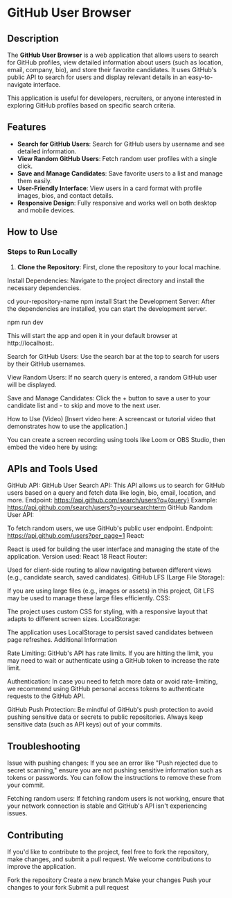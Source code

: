 # GitHub User Browser

## Description

The **GitHub User Browser** is a web application that allows users to search for GitHub profiles, view detailed information about users (such as location, email, company, bio), and store their favorite candidates. It uses GitHub's public API to search for users and display relevant details in an easy-to-navigate interface.

This application is useful for developers, recruiters, or anyone interested in exploring GitHub profiles based on specific search criteria.

## Features

- **Search for GitHub Users**: Search for GitHub users by username and see detailed information.
- **View Random GitHub Users**: Fetch random user profiles with a single click.
- **Save and Manage Candidates**: Save favorite users to a list and manage them easily.
- **User-Friendly Interface**: View users in a card format with profile images, bios, and contact details.
- **Responsive Design**: Fully responsive and works well on both desktop and mobile devices.

## How to Use

### Steps to Run Locally

1. **Clone the Repository**:
First, clone the repository to your local machine.

Install Dependencies: Navigate to the project directory and install the necessary dependencies.

cd your-repository-name
npm install
Start the Development Server: After the dependencies are installed, you can start the development server.


npm run dev

This will start the app and open it in your default browser at http://localhost:.

Search for GitHub Users: Use the search bar at the top to search for users by their GitHub usernames.

View Random Users: If no search query is entered, a random GitHub user will be displayed.

Save and Manage Candidates: Click the + button to save a user to your candidate list and - to skip and move to the next user.

How to Use (Video)
[Insert video here: A screencast or tutorial video that demonstrates how to use the application.]

You can create a screen recording using tools like Loom or OBS Studio, then embed the video here by using:


## APIs and Tools Used
GitHub API:
GitHub User Search API: This API allows us to search for GitHub users based on a query and fetch data like login, bio, email, location, and more.
Endpoint: https://api.github.com/search/users?q={query}
Example: https://api.github.com/search/users?q=yoursearchterm
GitHub Random User API:

To fetch random users, we use GitHub's public user endpoint.
Endpoint: https://api.github.com/users?per_page=1
React:

React is used for building the user interface and managing the state of the application.
Version used: React 18
React Router:

Used for client-side routing to allow navigating between different views (e.g., candidate search, saved candidates).
GitHub LFS (Large File Storage):

If you are using large files (e.g., images or assets) in this project, Git LFS may be used to manage these large files efficiently.
CSS:

The project uses custom CSS for styling, with a responsive layout that adapts to different screen sizes.
LocalStorage:

The application uses LocalStorage to persist saved candidates between page refreshes.
Additional Information

Rate Limiting: GitHub's API has rate limits. If you are hitting the limit, you may need to wait or authenticate using a GitHub token to increase the rate limit.

Authentication: In case you need to fetch more data or avoid rate-limiting, we recommend using GitHub personal access tokens to authenticate requests to the GitHub API.

GitHub Push Protection: Be mindful of GitHub's push protection to avoid pushing sensitive data or secrets to public repositories. Always keep sensitive data (such as API keys) out of your commits.

## Troubleshooting
Issue with pushing changes: If you see an error like "Push rejected due to secret scanning," ensure you are not pushing sensitive information such as tokens or passwords. You can follow the instructions to remove these from your commit.

Fetching random users: If fetching random users is not working, ensure that your network connection is stable and GitHub's API isn't experiencing issues.

## Contributing
If you'd like to contribute to the project, feel free to fork the repository, make changes, and submit a pull request. We welcome contributions to improve the application.

Fork the repository
Create a new branch
Make your changes
Push your changes to your fork
Submit a pull request
